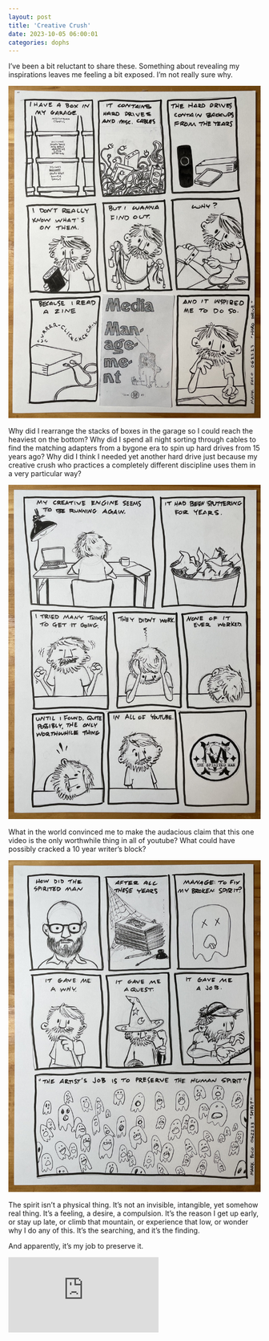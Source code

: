 ```yaml
---
layout: post
title: 'Creative Crush'
date: 2023-10-05 06:00:01
categories: dophs
---
```


I’ve been a bit reluctant to share these. Something about revealing my inspirations leaves me feeling a bit exposed. I’m not really sure why.

![](../../images/231005-1.jpg)

Why did I rearrange the stacks of boxes in the garage so I could reach the heaviest on the bottom? Why did I spend all night sorting through cables to find the matching adapters from a bygone era to spin up hard drives from 15 years ago? Why did I think I needed yet another hard drive just because my creative crush who practices a completely different discipline uses them in a very particular way?

![](../../images/231005-2.jpg)

What in the world convinced me to make the audacious claim that this one video is the only worthwhile thing in all of youtube? What could have possibly cracked a 10 year writer’s block?

![](../../images/231005-3.jpg)

The spirit isn’t a physical thing. It’s not an invisible, intangible, yet somehow real thing. It’s a feeling, a desire, a compulsion. It’s the reason I get up early, or stay up late, or climb that mountain, or experience that low, or wonder why I do any of this. It’s the searching, and it’s the finding.

And apparently, it’s my job to preserve it.

<div class="iframe">
<iframe src="https://www.youtube.com/embed/XrgUKL1wDPw" title="Where Does Compulsion Come From?" frameborder="0" allow="accelerometer; autoplay; clipboard-write; encrypted-media; gyroscope; picture-in-picture; web-share" referrerpolicy="strict-origin-when-cross-origin" allowfullscreen></iframe>
</div>
